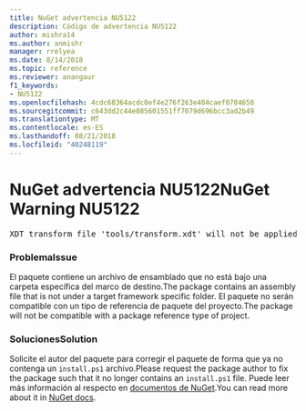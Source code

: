 ```yaml
---
title: NuGet advertencia NU5122
description: Código de advertencia NU5122
author: mishra14
ms.author: anmishr
manager: rrelyea
ms.date: 8/14/2018
ms.topic: reference
ms.reviewer: anangaur
f1_keywords:
- NU5122
ms.openlocfilehash: 4cdc68364acdc0ef4e276f263e404caef0784650
ms.sourcegitcommit: c643dd2c44e085601551ff7079d696bcc3ad2b49
ms.translationtype: MT
ms.contentlocale: es-ES
ms.lasthandoff: 08/21/2018
ms.locfileid: "40248119"
---
```

# <a name="nuget-warning-nu5122"></a><span data-ttu-id="29b6e-103">NuGet advertencia NU5122</span><span class="sxs-lookup"><span data-stu-id="29b6e-103">NuGet Warning NU5122</span></span>
<pre>XDT transform file 'tools/transform.xdt' will not be applied when the package is installed after the migration.</pre>

### <a name="issue"></a><span data-ttu-id="29b6e-104">Problema</span><span class="sxs-lookup"><span data-stu-id="29b6e-104">Issue</span></span>

<span data-ttu-id="29b6e-105">El paquete contiene un archivo de ensamblado que no está bajo una carpeta específica del marco de destino.</span><span class="sxs-lookup"><span data-stu-id="29b6e-105">The package contains an assembly file that is not under a target framework specific folder.</span></span> <span data-ttu-id="29b6e-106">El paquete no serán compatible con un tipo de referencia de paquete del proyecto.</span><span class="sxs-lookup"><span data-stu-id="29b6e-106">The package will not be compatible with a package reference type of project.</span></span>


### <a name="solution"></a><span data-ttu-id="29b6e-107">Soluciones</span><span class="sxs-lookup"><span data-stu-id="29b6e-107">Solution</span></span>

<span data-ttu-id="29b6e-108">Solicite el autor del paquete para corregir el paquete de forma que ya no contenga un `install.ps1` archivo.</span><span class="sxs-lookup"><span data-stu-id="29b6e-108">Please request the package author to fix the package such that it no longer contains an `install.ps1` file.</span></span> <span data-ttu-id="29b6e-109">Puede leer más información al respecto en [documentos de NuGet](https://docs.microsoft.com/en-us/nuget/reference/migrate-packages-config-to-package-reference).</span><span class="sxs-lookup"><span data-stu-id="29b6e-109">You can read more about it in [NuGet docs](https://docs.microsoft.com/en-us/nuget/reference/migrate-packages-config-to-package-reference).</span></span>

